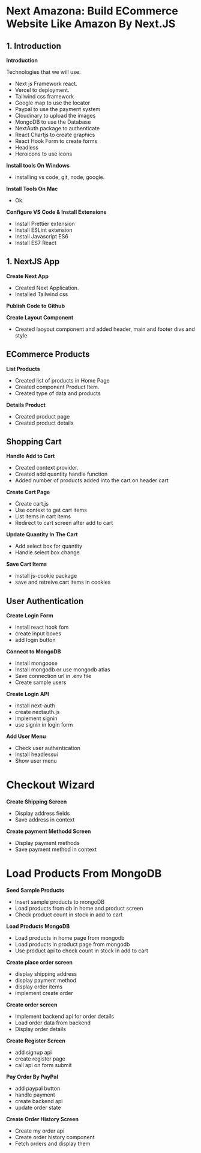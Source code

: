 # Next Amazona: Build ECommerce Website Like Amazon By Next.JS

## 1. Introduction

**Introduction**

Technologies that we will use.

- Next js Framework react.
- Vercel to deployment.
- Tailwind css framework
- Google map to use the locator
- Paypal to use the payment system
- Cloudinary to upload the images
- MongoDB to use the Database
- NextAuth package to authenticate
- React Chartjs to create graphics
- React Hook Form to create forms
- Headless
- Heroicons to use icons

**Install tools On Windows**

- installing vs code, git, node, google.

**Install Tools On Mac**

- Ok.

**Configure VS Code & Install Extensions**

- Install Prettier extension
- Install ESLint extension
- Install Javascript ES6
- Install ES7 React

## 1. NextJS App

**Create Next App**

- Created Next Application.
- Installed Tailwind css

**Publish Code to Github**

**Create Layout Component**

- Created laoyout component and added header, main and footer divs and style

## ECommerce Products

**List Products**

- Created list of products in Home Page
- Created component Product Item.
- Created type of data and products

**Details Product**

- Created product page
- Created product details

## Shopping Cart

**Handle Add to Cart**

- Created context provider.
- Created add quantity handle function
- Added number of products added into the cart on header cart

**Create Cart Page**

- Create cart.js
- Use context to get cart items
- List items in cart items
- Redirect to cart screen after add to cart

**Update Quantity In The Cart**

- Add select box for quantity
- Handle select box change

**Save Cart Items**

- install js-cookie package
- save and retreive cart items in cookies

## User Authentication

**Create Login Form**

- install react hook fom
- create input boxes
- add login button

**Connect to MongoDB**

- Install mongoose
- Install mongodb or use mongodb atlas
- Save connection url in .env file
- Create sample users

**Create Login API**

- install next-auth
- create nextauth.js
- implement signin
- use signin in login form

**Add User Menu**

- Check user authentication
- Install headlessui
- Show user menu

# Checkout Wizard

**Create Shipping Screen**

- Display address fields
- Save address in context

**Create payment Methodd Screen**

- Display payment methods
- Save payment method in context

# Load Products From MongoDB

**Seed Sample Products**

- Insert sample products to mongoDB
- Load products from db in home and product screen
- Check product count in stock in add to cart

**Load Products MongoDB**

- Load products in home page from mongodb
- Load products in product page from mongodb
- Use product api to check count in stock in add to cart

**Create place order screen**

- display shipping address
- display payment method
- display order items
- implement create order

**Create order screen**

- Implement backend api for order details
- Load order data from backend
- Display order details

**Create Register Screen**

- add signup api
- create register page
- call api on form submit

**Pay Order By PayPal**

- add paypal button
- handle payment
- create backend api
- update order state

**Create Order History Screen**

- Create my order api
- Create order history component
- Fetch orders and display them
